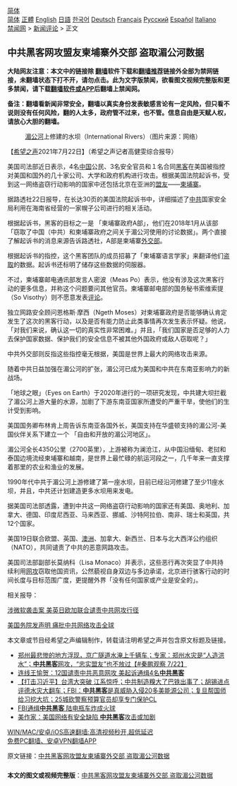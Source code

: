  <!-- 面包屑导航 --> <div class="breadcrumb"><!-- GTranslate: https://gtranslate.io/ -->  <div class="switcher notranslate">  <div class="selected">  <a href="#" onclick="return false;"> 简体</a>  </div>  <div class="option">  <a href="https://www.bannedbook.org" onclick="doGTranslate('zh-CN|zh-CN');jQuery('div.switcher div.selected a').html(jQuery(this).html());return false;" title="简体中文" class="nturl selected"> 简体</a>  <a href="https://www.bannedbook.org/zh-tw/" onclick="doGTranslate('zh-CN|zh-TW');jQuery('div.switcher div.selected a').html(jQuery(this).html());return false;" title="繁體中文" class="nturl"> 正體</a>  <a href="https://www.bannedbook.org/en/" onclick="doGTranslate('zh-CN|en');jQuery('div.switcher div.selected a').html(jQuery(this).html());return false;" title="English" class="nturl"> English</a>  <a href="https://www.bannedbook.org/ja/" onclick="doGTranslate('zh-CN|ja');jQuery('div.switcher div.selected a').html(jQuery(this).html());return false;" title="日本語" class="nturl"> 日語</a>  <a href="https://www.bannedbook.org/ko/" onclick="doGTranslate('zh-CN|ko');jQuery('div.switcher div.selected a').html(jQuery(this).html());return false;" title="한국어" class="nturl"> 한국어</a>  <a href="https://www.bannedbook.org/de/" onclick="doGTranslate('zh-CN|de');jQuery('div.switcher div.selected a').html(jQuery(this).html());return false;" title="Deutsch" class="nturl"> Deutsch</a>  <a href="https://www.bannedbook.org/fr/" onclick="doGTranslate('zh-CN|fr');jQuery('div.switcher div.selected a').html(jQuery(this).html());return false;" title="Français" class="nturl"> Français</a>  <a href="https://www.bannedbook.org/ru/" onclick="doGTranslate('zh-CN|ru');jQuery('div.switcher div.selected a').html(jQuery(this).html());return false;" title="Русский" class="nturl"> Русский</a>  <a href="https://www.bannedbook.org/es/" onclick="doGTranslate('zh-CN|es');jQuery('div.switcher div.selected a').html(jQuery(this).html());return false;" title="Español" class="nturl"> Español</a>  <a href="https://www.bannedbook.org/it/" onclick="doGTranslate('zh-CN|it');jQuery('div.switcher div.selected a').html(jQuery(this).html());return false;" title="Italiano" class="nturl"> Italiano</a>  </div>  </div>      <div class='breadcrumb-sub'><!-- Breadcrumb NavXT 6.3.0 --> <a href="https://www.bannedbook.org/" class="home">禁闻网</a> &gt; <a href="https://www.bannedbook.org/bnews/comments/" class="category">新闻评论</a> &gt; 正文</div></div><h2>中共黑客网攻盟友柬埔寨外交部 盗取湄公河数据</h2> <p class="notice"><b>大陆网友注意：本文中的链接除 <a href="https://github.com/bannedbook/fanqiang" >翻墙</a>软件下载和<a href="https://github.com/killgcd/justmysocks/blob/master/README.md">翻墙推荐</a>链接外全部为禁网链接，未翻墙状态下打不开，请勿点击。此为文字版禁闻，欲看图文视频完整版和更多禁闻，请下载<a href="https://github.com/bannedbook/fanqiang">翻墙软件或APP</a>后翻墙上禁闻网。</p><p>备注：翻墙看新闻非常安全，翻墙以真实身份发表敏感言论有一定风险，但只看不说则没有任何风险，翻的人太多，政府管不过来，也不管。信息自由是天赋人权，请放心大胆的翻墙。</b></p>  <div class="entry"> <figure> <p><figcaption><a href="https://www.bannedbook.org/bnews/tag/%E6%B9%84%E5%85%AC%E6%B2%B3/" class="st_tag internal_tag" rel="tag" title="标签 湄公河 下的日志">湄公河</a>上修建的水坝（International Rivers）（图片来源：网络）</figcaption></figure> <p>【<span class='wp_keywordlink_affiliate'><a href="https://www.soundofhope.org" title="希望之声" target="_blank">希望之声</a></span>2021年7月22日】（希望之声记者高健雯综合报导）</p> <p>美国司法部近日表示，4名<span class='wp_keywordlink_affiliate'><a href="https://www.bannedbook.org/" title="中国" target="_blank">中国</a></span>公民、3名安全官员和１名合同<a href="https://www.bannedbook.org/bnews/tag/%e9%bb%91%e5%ae%a2/" class="st_tag internal_tag" rel="tag" title="标签 黑客 下的日志">黑客</a>在美国被指控对美国和国外的几十家公司、大学和政府机构进行攻击。根据美国法院起诉书，受到这一网络盗窃行动影响的国家中还包括北京在亚洲的<a href="https://www.bannedbook.org/bnews/tag/%E7%9B%9F%E5%8F%8B/" class="st_tag internal_tag" rel="tag" title="标签 盟友 下的日志">盟友</a>——<a href="https://www.bannedbook.org/bnews/tag/%e6%9f%ac%e5%9f%94%e5%af%a8/" class="st_tag internal_tag" rel="tag" title="标签 柬埔寨 下的日志">柬埔寨</a>。</p> <p>据路透社22日报导，在长达30页的美国法院起诉书中，详细描述了<a href="https://www.bannedbook.org/bnews/tag/%e4%b8%ad%e5%85%b1/" class="st_tag internal_tag" rel="tag" title="标签 中共 下的日志">中共</a>国家安全局利用在海南省经营的一家幌子公司进行的相关活动。</p> <p>根据起诉书，黑客的目标之一是 「柬埔寨政府A部」，他们在2018年1月从该部 「窃取了中国（中共）和柬埔寨政府之间关于湄公河使用的讨论数据」。两个直接了解起诉书的消息来源告诉路透社，A部是柬埔寨<a href="https://www.bannedbook.org/bnews/tag/%E5%A4%96%E4%BA%A4%E9%83%A8/" class="st_tag internal_tag" rel="tag" title="标签 外交部 下的日志">外交部</a>。</p> <p>根据起诉书的指控，这个黑客团队的成员招募了「柬埔寨语言学家」来翻译他们<a href="https://www.bannedbook.org/bnews/tag/%E7%9B%97%E5%8F%96/" class="st_tag internal_tag" rel="tag" title="标签 盗取 下的日志">盗取</a>的数据。起诉书还标明了储存这些数据的伺服器。</p>  <p>不过，柬埔寨邮电通讯部发言人密波（Meas Po）表示，他没有涉及这次黑客行动的更多信息，并称这个问题要问其他官员。柬埔寨邮电部的国务秘书索维索提（So Visothy）则不愿意发表<span class='wp_keywordlink_affiliate'><a href="https://www.bannedbook.org/bnews/comments/" title="新闻评论" target="_blank">评论</a></span>。</p> <p>独立网路安全顾问恩格斯∙摩西（Ngeth Moses）对柬埔寨政府是否能够确认肯定发生了这次的黑客行动，以及是否有能力防止此类事情再次发生表示怀疑。他说，「对我们来说，确认这一切的真实性非常困难。」并且，「我们国家是否足够的人力去保护国家数据、保护我们的安全信息不被其他外国政府或敌人窃取呢？」</p> <p>中共外交部则反指这些指控毫无根据，美国是世界上最大的网络攻击来源。</p> <p>随着中共日益加强在湄公河的扩张，湄公河已成为美国和中共在东南亚影响力的新战场。</p> <p>「地球之眼」（Eyes on Earth）于2020年进行的一项研究发现，中共建大坝拦截了湄公河上游大量的水源，加剧了下游东南亚国家所遭受的严重干旱，使他们的生计受到影响。</p>  <p>美国国务卿布林肯上周告诉东南亚各国外长，美国支持在华盛顿支持的湄公河-美国伙伴关系下建立一个 「自由和开放的湄公河地区」。</p> <p>湄公河全长4350公里（2700英里），上游被称为澜沧江，从中国沿缅甸、老挝和泰国边境流经柬埔寨和越南，是世界上最忙碌的航运河段之一，几千年来一直支撑着那里的农业和渔业的发展。</p> <p>1990年代中共于湄公河上游修建了第一座水坝，目前已经沿河修建了至少11座水坝，并且，中共还计划建造更多水坝用来发电。</p> <p>据美国司法部透露，遭到中共这一网络盗窃行动影响的国家还有美国、奥地利、加拿大、德国、印度尼西亚、马来西亚、挪威、沙特阿拉伯、南非、瑞士和英国，共12个国家。</p> <p>美国19日联合欧盟、英国、<a href="https://www.bannedbook.org/bnews/tag/%e6%be%b3%e6%b4%b2/" class="st_tag internal_tag" rel="tag" title="标签 澳洲 下的日志">澳洲</a>、加拿大、新西兰、日本与北大西洋公约组织（NATO），共同谴责了中共的恶意网路攻击。</p>  <p>美国司法部副部长莫纳科（Lisa Monaco）并表示，这些恶行再次突显了中共持续利用<a href="https://www.bannedbook.org/bnews/tag/%E7%BD%91%E6%94%BB/" class="st_tag internal_tag" rel="tag" title="标签 网攻 下的日志">网攻</a>窃取他国资讯，公然藐视自身双边与多边承诺，北京进行骇客行动的时间长度与目标范围广度，更提醒外界「没有任何国家或产业是安全的」。</p> <p>相关报导：</p> <p><a href="https://www.soundofhope.org/post/527180">涉微软袭击案 美英日欧加联合谴责中共网攻行径</a></p> <p><a href="https://www.soundofhope.org/post/527201">美国务院发声明 痛批中共网络攻击全球</a></p> <p>本文章或节目经希望之声编辑制作，转载请注明希望之声并包含原文标题及链接。 </p>  <ul class='op-related-articles' title='相关阅读'> <li><a href='https://www.bannedbook.org/bnews/bannedvideo/20210723/1592435.html' target='_blank'>郑州最悲惨的地方浮现，京广隧道水淹上千辆车；专家：郑州水灾是“人造洪水”；<b>中共黑客</b>网攻，“忠实盟友”也不放过【#秦鹏观察 7/22】</a></li> <li><a href='https://www.bannedbook.org/bnews/bannedvideo/20210722/1591800.html' target='_blank'>连线王愉贺：12国谴责中共恶意网攻 美起诉通缉4名<b>中共黑客</b></a></li> <li><a href='https://www.bannedbook.org/bnews/bannedvideo/20210722/1591694.html' target='_blank'>【打击习近平】台湾大突破 江系惊呼；中共制造糗大了巴铁出事了；胡锡进点评德水灾大翻车；FBI：<b>中共黑客</b>是真威胁入侵20多美能源公司；复旦帮国师给习挖大坑；25城砍警察预算官员却享专门保护CL</a></li> <li><a href='https://www.bannedbook.org/bnews/funmedia/20210721/1590900.html' target='_blank'>FBI通缉<b>中共黑客</b> 陆电瓶车炸成火球</a></li> <li><a href='https://www.bannedbook.org/bnews/comments/20210717/1588787.html' target='_blank'>美作家：美国网络有安全缺陷 <b>中共黑客</b>攻击或加剧</a></li> </ul> <p class="texttj"> <a href="https://github.com/bannedbook/fanqiang/wiki/V2ray%E6%9C%BA%E5%9C%BA" target="_blank">WIN/MAC/安卓/iOS高速翻墙:高清视频秒开,超低延迟</a><br/> <a href="https://github.com/bannedbook/fanqiang/wiki/%E7%A6%81%E9%97%BB%E7%BD%91%E5%AE%89%E5%8D%93%E7%BF%BB%E5%A2%99%E6%96%B0%E9%97%BBAPP" target="_blank">免费PC翻墙、安卓VPN翻墙APP</a></p><p>原文链接：<a class="src_link"  href="https://www.soundofhope.org/post/528476" target="_blank">中共黑客网攻盟友柬埔寨外交部 盗取湄公河数据</a></p><a name='sharetosocial'></a>  <div style="margin-bottom:5px;padding-bottom:5px;clear:both"> <div id="archive-pix-1" class="banner-ads"> <!-- AuctionX Display platform tag START --> <div id="26318x728x90x621x_ADSLOT2" clicktrack="%%CLICK_URL_ESC%%"></div> <!-- AuctionX Display platform tag END --> </div> <div id="archive-pix-2" class="banner-ads"> <!-- AuctionX Display platform tag START --> <div id="26315x300x250x621x_ADSLOT2" clicktrack="%%CLICK_URL_ESC%%"></div> <!-- AuctionX Display platform tag END --> </div> </div>  <div id="archive-pix-1" class="banner-ads"> <!-- AuctionX Display platform tag START --> <div id="26318x728x90x621x_ADSLOT3" clicktrack="%%CLICK_URL_ESC%%"></div> <!-- AuctionX Display platform tag END --> </div> <div><b>本文的图文或视频完整版</b>：<a href='https://www.bannedbook.org/bnews/comments/20210723/1592659.html'>中共黑客网攻盟友柬埔寨外交部 盗取湄公河数据</a></div>  </div><!--END ENTRY--> 